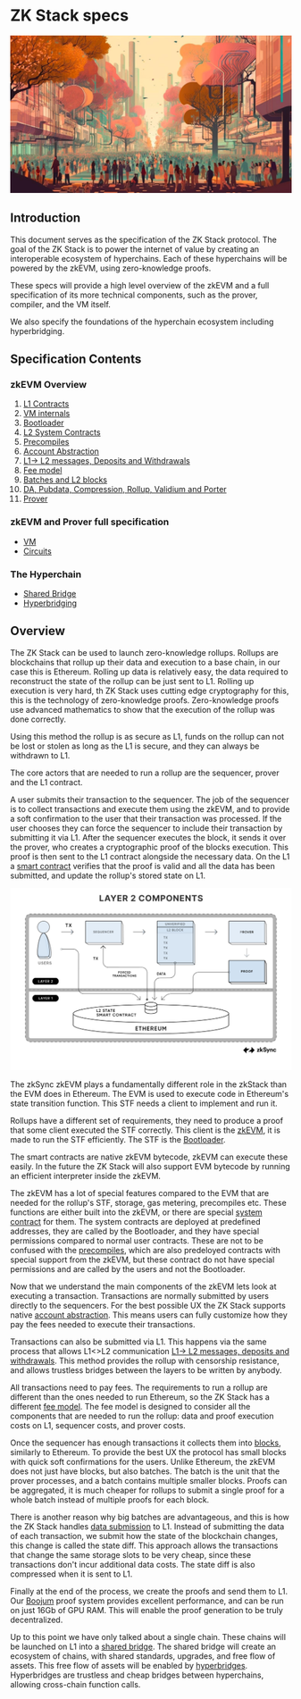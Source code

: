 # ZK Stack specs

![Logo](./zk-the-collective-action.jpeg)

## Introduction

This document serves as the specification of the ZK Stack protocol. The goal of the ZK Stack is to power the internet of
value by creating an interoperable ecosystem of hyperchains. Each of these hyperchains will be powered by the zkEVM,
using zero-knowledge proofs.

These specs will provide a high level overview of the zkEVM and a full specification of its more technical components,
such as the prover, compiler, and the VM itself.

We also specify the foundations of the hyperchain ecosystem including hyperbridging.

## Specification Contents

### zkEVM Overview

1. [L1 Contracts](./1_zkEVM/1_high_level/1_l1_smart_contracts.md)
1. [VM internals](./1_zkEVM/1_high_level/2_vm_internals.md)
1. [Bootloader](./1_zkEVM/1_high_level/3_bootloader.md)
1. [L2 System Contracts](./1_zkEVM/1_high_level/4_system_contracts.md)
1. [Precompiles](./1_zkEVM/1_high_level/6_elliptic_curve_precompiles.md)
1. [Account Abstraction](./1_zkEVM/1_high_level/5_account_abstraction.md)
1. [L1-> L2 messages, Deposits and Withdrawals](./1_zkEVM/1_high_level/8_handling_L1→L2_ops.md)
1. [Fee model](./1_zkEVM/1_high_level/10_fee_model/fee_model.md)
1. [Batches and L2 blocks](./1_zkEVM/1_high_level/7_batches_L2_blocks.md)
1. [DA, Pubdata, Compression, Rollup, Validium and Porter](./1_zkEVM/1_high_level/9_handling_pubdata_in_boojum/handling_pubdata_in_boojum.md)
1. [Prover](./1_zkEVM/1_high_level/11_prover/zk_intuition.md)

### zkEVM and Prover full specification

- [VM](./1_zkEVM/2_vm_and_prover/VM_section/zkSync_era_virtual_machine_primer.md)
- [Circuits](./1_zkEVM/2_vm_and_prover/circuits_section/intro_to_zkSync’s_ZK.md)

### The Hyperchain

- [Shared Bridge](./2_the_hyperchain/1_shared_bridge.md)
- [Hyperbridging](./2_the_hyperchain/2_hyperbridges.md)

## Overview

The ZK Stack can be used to launch zero-knowledge rollups. Rollups are blockchains that rollup up their data and
execution to a base chain, in our case this is Ethereum. Rolling up data is relatively easy, the data required to
reconstruct the state of the rollup can be just sent to L1. Rolling up execution is very hard, th ZK Stack uses cutting
edge cryptography for this, this is the technology of zero-knowledge proofs. Zero-knowledge proofs use advanced
mathematics to show that the execution of the rollup was done correctly.

Using this method the rollup is as secure as L1, funds on the rollup can not be lost or stolen as long as the L1 is
secure, and they can always be withdrawn to L1.

The core actors that are needed to run a rollup are the sequencer, prover and the L1 contract.

A user submits their transaction to the sequencer. The job of the sequencer is to collect transactions and execute them
using the zkEVM, and to provide a soft confirmation to the user that their transaction was processed. If the user
chooses they can force the sequencer to include their transaction by submitting it via L1. After the sequencer executes
the block, it sends it over the prover, who creates a cryptographic proof of the blocks execution. This proof is then
sent to the L1 contract alongside the necessary data. On the L1 a
[smart contract](./1_zkEVM/1_high_level/1_l1_smart_contracts.md) verifies that the proof is valid and all the data has been
submitted, and update the rollup's stored state on L1.

![Components](./L2_Components.png)

The zkSync zkEVM plays a fundamentally different role in the zkStack than the EVM does in Ethereum. The EVM is used to
execute code in Ethereum's state transition function. This STF needs a client to implement and run it.

Rollups have a different set of requirements, they need to produce a proof that some client executed the STF correctly.
This client is the [zkEVM](./1_zkEVM/1_high_level/2_vm_internals.md), it is made to run the STF efficiently. The STF is the
[Bootloader](./1_zkEVM/1_high_level/3_bootloader.md).

The smart contracts are native zkEVM bytecode, zkEVM can execute these easily. In the future the ZK Stack will also
support EVM bytecode by running an efficient interpreter inside the zkEVM.

The zkEVM has a lot of special features compared to the EVM that are needed for the rollup's STF, storage, gas metering,
precompiles etc. These functions are either built into the zkEVM, or there are special
[system contract](./1_zkEVM/1_high_level/4_system_contracts.md) for them. The system contracts are deployed at predefined
addresses, they are called by the Bootloader, and they have special permissions compared to normal user contracts. These
are not to be confused with the [precompiles](./1_zkEVM/1_high_level/6_elliptic_curve_precompiles.md), which are also
predeloyed contracts with special support from the zkEVM, but these contract do not have special permissions and are
called by the users and not the Bootloader.

Now that we understand the main components of the zkEVM lets look at executing a transaction. Transactions are normally
submitted by users directly to the sequencers. For the best possible UX the ZK Stack supports native
[account abstraction](./1_zkEVM/1_high_level/5_account_abstraction.md). This means users can fully customize how they pay the
fees needed to execute their transactions.

Transactions can also be submitted via L1. This happens via the same process that allows L1<>L2 communication
[L1-> L2 messages, deposits and withdrawals](./1_zkEVM/1_high_level/8_handling_L1→L2_ops.md). This method provides the rollup
with censorship resistance, and allows trustless bridges between the layers to be written by anybody.

All transactions need to pay fees. The requirements to run a rollup are different than the ones needed to run Ethereum,
so the ZK Stack has a different [fee model](./1_zkEVM/1_high_level/10_fee_model/fee_model.md). The fee model is designed to
consider all the components that are needed to run the rollup: data and proof execution costs on L1, sequencer costs,
and prover costs.

Once the sequencer has enough transactions it collects them into [blocks](./1_zkEVM/1_high_level/7_batches_L2_blocks.md),
similarly to Ethereum. To provide the best UX the protocol has small blocks with quick soft confirmations for the users.
Unlike Ethereum, the zkEVM does not just have blocks, but also batches. The batch is the unit that the prover processes,
and a batch contains multiple smaller blocks. Proofs can be aggregated, it is much cheaper for rollups to submit a
single proof for a whole batch instead of multiple proofs for each block.

There is another reason why big batches are advantageous, and this is how the ZK Stack handles
[data submission](./1_zkEVM/1_high_level/9_handling_pubdata_in_boojum/handling_pubdata_in_boojum.md) to L1. Instead of
submitting the data of each transaction, we submit how the state of the blockchain changes, this change is called the
state diff. This approach allows the transactions that change the same storage slots to be very cheap, since these
transactions don't incur additional data costs. The state diff is also compressed when it is sent to L1.

Finally at the end of the process, we create the proofs and send them to L1. Our
[Boojum](./1_zkEVM/1_high_level/11_prover/zk_intuition.md) proof system provides excellent performance, and can be run on
just 16Gb of GPU RAM. This will enable the proof generation to be truly decentralized.

Up to this point we have only talked about a single chain. These chains will be launched on L1 into a
[shared bridge](./2_the_hyperchain/1_shared_bridge.md). The shared bridge will create an ecosystem of chains, with shared
standards, upgrades, and free flow of assets. This free flow of assets will be enabled by
[hyperbridges](./2_the_hyperchain/2_hyperbridges.md). Hyperbridges are trustless and cheap bridges between hyperchains,
allowing cross-chain function calls.
